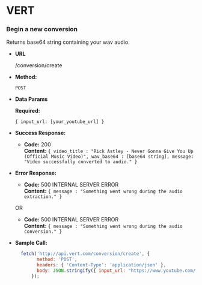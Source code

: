 # VERT

### Begin a new conversion

  Returns base64 string containing your wav audio.

* **URL**

  /conversion/create

* **Method:**

  `POST`

* **Data Params**

  **Required:**
 
   `{ input_url: [your_youtube_url] }`

* **Success Response:**

  * **Code:** 200 <br />
    **Content:** `{ video_title : "Rick Astley - Never Gonna Give You Up (Official Music Video)", wav_base64 : [base64 string], message: "Video successfully converted to audio." }`
 
* **Error Response:**

  * **Code:** 500 INTERNAL SERVER ERROR <br />
    **Content:** `{ message : "Something went wrong during the audio extraction." }`

  OR

  * **Code:** 500 INTERNAL SERVER ERROR <br />
    **Content:** `{ message : "Something went wrong during the audio conversion." }`

* **Sample Call:**

  ```javascript
    fetch('http://api.vert.com/conversion/create', {
          method: 'POST',
          headers: { 'Content-Type': 'application/json' },
          body: JSON.stringify({ input_url: "https://www.youtube.com/watch?v=dQw4w9WgXcQ" })
        });
  ```
